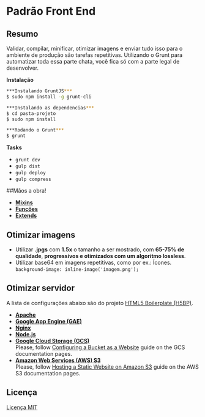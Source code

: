 # Padrão Front End


## Resumo

Validar, compilar, minificar, otimizar imagens e enviar tudo isso para o ambiente de produção são tarefas repetitivas. Utilizando o Grunt para automatizar toda essa parte chata, você fica só com a parte legal de desenvolver.


**Instalação**

```sh
***Instalando GruntJS***
$ sudo npm install -g grunt-cli

***Instalando as dependencias***
$ cd pasta-projeto
$ sudo npm install

***Rodando o Grunt***
$ grunt
```

**Tasks**

- `grunt dev`
- `gulp dist`
- `gulp deploy`
- `gulp compress`


##Mãos a obra!

- **[Mixins](docs/mixins.md)**
- **[Funções](docs/funcoes.md)**
- **[Extends](docs/extends.md)**


## Otimizar imagens

- Utilizar **.jpgs** com **1.5x** o tamanho a ser mostrado, com **65-75% de qualidade**, **progressivos e otimizados com um algoritmo lossless**.
- Utilizar base64 em imagens repetitivas, como por ex.: Ícones. `background-image: inline-image('imagem.png');
`

## Otimizar servidor

A lista de configurações abaixo são do projeto [HTML5 Boilerplate (H5BP)][9].

- **[Apache][5]**
- **[Google App Engine (GAE)][6]**
- **[Nginx][7]**
- **[Node.js][8]**
- **[Google Cloud Storage (GCS)][1]**<br>
Please, follow [Configuring a Bucket as a Website][2] guide on the GCS documentation pages.
- **[Amazon Web Services (AWS) S3][3]**<br>
Please, follow [Hosting a Static Website on Amazon S3][4] guide on the AWS S3 documentation pages.

[1]: https://cloud.google.com/products/cloud-storage/
[2]: https://developers.google.com/storage/docs/website-configuration
[3]: http://aws.amazon.com/s3/
[4]: http://docs.aws.amazon.com/AmazonS3/latest/dev/WebsiteHosting.html
[5]: https://github.com/h5bp/server-configs-apache
[6]: https://github.com/h5bp/server-configs-gae
[7]: https://github.com/h5bp/server-configs-nginx
[8]: https://github.com/h5bp/server-configs-node
[9]: http://html5boilerplate.com/


## Licença

[Licença MIT](https://github.com/brunogallo/padrao-front-end/blob/master/LICENSE)
